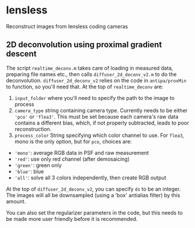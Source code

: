 # lensless
Reconstruct images from lensless coding cameras

## 2D deconvolution using proximal gradient descent
The script `realtime_deconv.m` takes care of loading in measured data, preparing file names etc., then calls `diffuser_2d_deconv_v2.m` to do the deconvolution. `diffuser_2d_deconv_v2` relies on the code in `antipa/proxMin` to function, so you'll need that. At the top of `realtime_deconv` are:
1. `input_folder`  where you'll need to specify the path to the image to process 
2. `camera_type` string containing camera type. Currently needs to be either `'pco'` or `'flea3'`. This must be set because each camera's raw data contains a different bias, which, if not properly subtracted, leads to poor reconstruction.
3. `process_color` String specifying which color channel to use. For `flea3`, mono is the only option, but for `pco`, choices are:
  * `'mono'`: average RGB data in PSF and raw measurement
  * `'red'`: use only red channel (after demosaicing)
  * `'green'`: green only
  * `'blue'`: blue
  * `'all'`: solve all 3 colors independently, then create RGB output

At the top of `diffuser_2d_deconv_v2`, you can specify `ds` to be an integer. The images will all be downsampled (using a 'box' antialias filter) by this amount.

You can also set the regularizer parameters in the code, but this needs to be made more user friendly before it is recommended.
